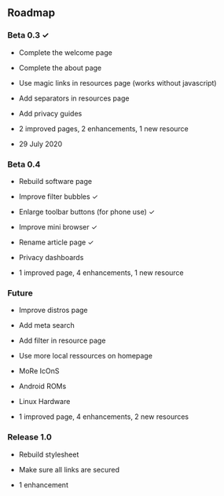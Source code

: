## Roadmap

### Beta 0.3 ✓

- Complete the welcome page
- Complete the about page
- Use magic links in resources page (works without javascript)
- Add separators in resources page
- Add privacy guides

- 2 improved pages, 2 enhancements, 1 new resource
- 29 July 2020

### Beta 0.4

- Rebuild software page
- Improve filter bubbles ✓
- Enlarge toolbar buttons (for phone use) ✓
- Improve mini browser ✓
- Rename article page ✓
- Privacy dashboards

- 1 improved page, 4 enhancements, 1 new resource

### Future

- Improve distros page
- Add meta search
- Add filter in resource page
- Use more local ressources on homepage
- MoRe IcOnS
- Android ROMs
- Linux Hardware

- 1 improved page, 4 enhancements, 2 new resources

### Release 1.0

- Rebuild stylesheet
- Make sure all links are secured

- 1 enhancement

